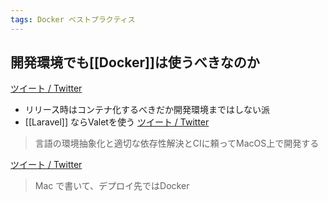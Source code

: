 ```yaml
---
tags: Docker ベストプラクティス
---
```

## 開発環境でも[[Docker]]は使うべきなのか
[ツイート / Twitter](https://twitter.com/gara012/status/1628945865057660930)
- リリース時はコンテナ化するべきだか開発環境まではしない派
- [[Laravel]] ならValetを使う
[ツイート / Twitter](https://twitter.com/yugui/status/1628932091621801984)
>言語の環境抽象化と適切な依存性解決とCIに頼ってMacOS上で開発する

[ツイート / Twitter](https://twitter.com/sato_ryu/status/1628978596000985088)
>Mac で書いて、デプロイ先ではDocker